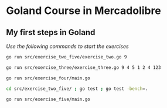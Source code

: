 # Goland Course in Mercadolibre

## My first steps in Goland

_Use the following commands to start the exercises_
```sh
go run src/exercise_two_five/exercise_two.go 9

go run src/exercise_three/exercise_three.go 9 4 5 1 2 4 123

go run src/exercise_four/main.go

cd src/exercise_two_five/ ; go test ; go test -bench=.

go run src/exercise_five/main.go
```
